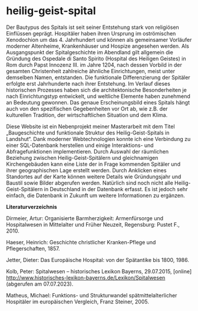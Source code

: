 # heilig-geist-spital

Der Bautypus des Spitals ist seit seiner Entstehung stark von religiösen Einflüssen geprägt. Hospitäler haben ihren Ursprung im oströmischen Xenodochion um das 4. Jahrhundert und können als gemeinsamer Vorläufer moderner Altenheime, Krankenhäuser und Hospize angesehen werden. Als Ausgangspunkt der Spitalgeschichte im Abendland gilt allgemein die Gründung des Ospedale di Santo Spirito (Hospital des Heiligen Geistes) in Rom durch Papst Innozenz III. im Jahre 1204, nach dessen Vorbild in der gesamten Christenheit zahlreiche ähnliche Einrichtungen, meist unter demselben Namen, entstanden. Die funktionale Differenzierung der Spitäler erfolgte erst Jahrhunderte nach ihrer Entstehung. Im Verlauf dieses historischen Prozesses haben sich die architektonische Besonderheiten je nach Einrichtungstyp entwickelt, und weltliche Elemente haben zunehmend an Bedeutung gewonnen. Das genaue Erscheinungsbild eines Spitals hängt auch von den spezifischen Gegebenheiten vor Ort ab, wie z.B. der kulturellen Tradition, der wirtschaftlichen Situation und dem Klima.

Diese Website ist ein Nebenprojekt meiner Masterarbeit mit dem Titel „Baugeschichte und funktionale Struktur des Heilig-Geist-Spitals in Landshut“. Dank moderner Webtechnologien konnte ich eine Verbindung zu einer SQL-Datenbank herstellen und einige Interaktions- und Abfragefunktionen implementieren. Durch Auswahl der räumlichen Beziehung zwischen Heilig-Geist-Spitälern und gleichnamigen Kirchengebäuden kann eine Liste der in Frage kommenden Spitäler und ihrer geographischen Lage erstellt werden. Durch Anklicken eines Standortes auf der Karte können weitere Details wie Gründungsjahr und Baustil sowie Bilder abgerufen werden. Natürlich sind noch nicht alle Heilig-Geist-Spitälern in Deutschland in der Datenbank erfasst. Es ist jedoch sehr einfach, die Datenbank in Zukunft um weitere Informationen zu ergänzen.


**Literaturverzeichnis**

Dirmeier, Artur: Organisierte Barmherzigkeit: Armenfürsorge und Hospitalwesen in Mittelalter und Früher Neuzeit, Regensburg: Pustet F., 2010.

Haeser, Heinrich: Geschichte christlicher Kranken-Pflege und Pflegerschaften, 1857.

Jetter, Dieter: Das Europäische Hospital: von der Spätantike bis 1800, 1986.

Kolb, Peter: Spitalwesen – historisches Lexikon Bayerns, 29.07.2015, [online] http://www.historisches-lexikon-bayerns.de/Lexikon/Spitalwesen (abgerufen am 07.07.2023).

Matheus, Michael: Funktions- und Strukturwandel spätmittelalterlicher Hospitäler im europäischen Vergleich, Franz Steiner, 2005.
